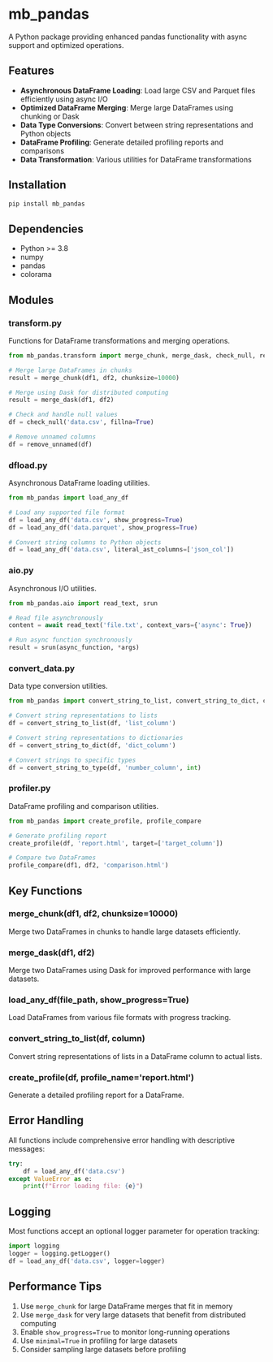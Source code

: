 # mb_pandas

A Python package providing enhanced pandas functionality with async support and optimized operations.

## Features

- **Asynchronous DataFrame Loading**: Load large CSV and Parquet files efficiently using async I/O
- **Optimized DataFrame Merging**: Merge large DataFrames using chunking or Dask
- **Data Type Conversions**: Convert between string representations and Python objects
- **DataFrame Profiling**: Generate detailed profiling reports and comparisons
- **Data Transformation**: Various utilities for DataFrame transformations

## Installation

```bash
pip install mb_pandas
```

## Dependencies

- Python >= 3.8
- numpy
- pandas
- colorama

<!-- - tqdm (for progress bars)
- pyarrow (for parquet support)
- dask (for distributed computing)
- opencv-python (for image support)
- pandas-profiling (for profiling features)
- mb_utils (for logging utilities) -->

## Modules

### transform.py

Functions for DataFrame transformations and merging operations.

```python
from mb_pandas.transform import merge_chunk, merge_dask, check_null, remove_unnamed

# Merge large DataFrames in chunks
result = merge_chunk(df1, df2, chunksize=10000)

# Merge using Dask for distributed computing
result = merge_dask(df1, df2)

# Check and handle null values
df = check_null('data.csv', fillna=True)

# Remove unnamed columns
df = remove_unnamed(df)
```

### dfload.py

Asynchronous DataFrame loading utilities.

```python
from mb_pandas import load_any_df

# Load any supported file format
df = load_any_df('data.csv', show_progress=True)
df = load_any_df('data.parquet', show_progress=True)

# Convert string columns to Python objects
df = load_any_df('data.csv', literal_ast_columns=['json_col'])
```

### aio.py

Asynchronous I/O utilities.

```python
from mb_pandas.aio import read_text, srun

# Read file asynchronously
content = await read_text('file.txt', context_vars={'async': True})

# Run async function synchronously
result = srun(async_function, *args)
```

### convert_data.py

Data type conversion utilities.

```python
from mb_pandas import convert_string_to_list, convert_string_to_dict, convert_string_to_type

# Convert string representations to lists
df = convert_string_to_list(df, 'list_column')

# Convert string representations to dictionaries
df = convert_string_to_dict(df, 'dict_column')

# Convert strings to specific types
df = convert_string_to_type(df, 'number_column', int)
```

### profiler.py

DataFrame profiling and comparison utilities.

```python
from mb_pandas import create_profile, profile_compare

# Generate profiling report
create_profile(df, 'report.html', target=['target_column'])

# Compare two DataFrames
profile_compare(df1, df2, 'comparison.html')
```

## Key Functions

### merge_chunk(df1, df2, chunksize=10000)
Merge two DataFrames in chunks to handle large datasets efficiently.

### merge_dask(df1, df2)
Merge two DataFrames using Dask for improved performance with large datasets.

### load_any_df(file_path, show_progress=True)
Load DataFrames from various file formats with progress tracking.

### convert_string_to_list(df, column)
Convert string representations of lists in a DataFrame column to actual lists.

### create_profile(df, profile_name='report.html')
Generate a detailed profiling report for a DataFrame.

## Error Handling

All functions include comprehensive error handling with descriptive messages:

```python
try:
    df = load_any_df('data.csv')
except ValueError as e:
    print(f"Error loading file: {e}")
```

## Logging

Most functions accept an optional logger parameter for operation tracking:

```python
import logging
logger = logging.getLogger()
df = load_any_df('data.csv', logger=logger)
```

## Performance Tips

1. Use `merge_chunk` for large DataFrame merges that fit in memory
2. Use `merge_dask` for very large datasets that benefit from distributed computing
3. Enable `show_progress=True` to monitor long-running operations
4. Use `minimal=True` in profiling for large datasets
5. Consider sampling large datasets before profiling
